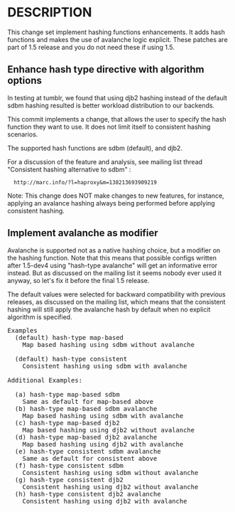 DESCRIPTION
===========

This change set implement hashing functions enhancements. It adds hash functions
and makes the use of avalanche logic explicit. These patches are part of 1.5
release and you do not need these if using 1.5.

Enhance hash type directive with algorithm options
--------------------------------------------------

In testing at tumblr, we found that using djb2 hashing instead of the
default sdbm hashing resulted is better workload distribution to our backends.

This commit implements a change, that allows the user to specify the hash
function they want to use. It does not limit itself to consistent hashing
scenarios.

The supported hash functions are sdbm (default), and djb2.

For a discussion of the feature and analysis, see mailing list thread
"Consistent hashing alternative to sdbm" :

      http://marc.info/?l=haproxy&m=138213693909219

Note: This change does NOT make changes to new features, for instance,
applying an avalance hashing always being performed before applying
consistent hashing.

Implement avalanche as modifier
-------------------------------

Avalanche is supported not as a native hashing choice, but a modifier
on the hashing function. Note that this means that possible configs
written after 1.5-dev4 using "hash-type avalanche" will get an informative
error instead. But as discussed on the mailing list it seems nobody ever
used it anyway, so let's fix it before the final 1.5 release.

The default values were selected for backward compatibility with previous
releases, as discussed on the mailing list, which means that the consistent
hashing will still apply the avalanche hash by default when no explicit
algorithm is specified.

<pre>
Examples
  (default) hash-type map-based
	Map based hashing using sdbm without avalanche

  (default) hash-type consistent
	Consistent hashing using sdbm with avalanche

Additional Examples:

  (a) hash-type map-based sdbm
	Same as default for map-based above
  (b) hash-type map-based sdbm avalanche
	Map based hashing using sdbm with avalanche
  (c) hash-type map-based djb2
	Map based hashing using djb2 without avalanche
  (d) hash-type map-based djb2 avalanche
	Map based hashing using djb2 with avalanche
  (e) hash-type consistent sdbm avalanche
	Same as default for consistent above
  (f) hash-type consistent sdbm
	Consistent hashing using sdbm without avalanche
  (g) hash-type consistent djb2
	Consistent hashing using djb2 without avalanche
  (h) hash-type consistent djb2 avalanche
	Consistent hashing using djb2 with avalanche
</pre>

